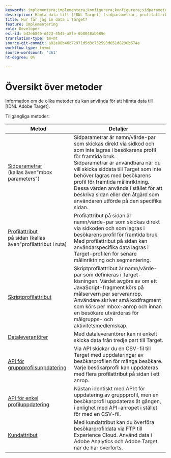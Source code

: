 ```yaml
---
keywords: implementera;implementera;konfigurera;konfigurera;sidparameter;tomcat;url-kodad;in page profile attribute;mbox parameter;in page profile attributes;script profile attribute;bulk profile update API;single file update API;customer attributes;data providers;data provider;data provider
description: Hämta data till [!DNL Target] (sidparametrar, profilattribut, skriptprofilattribut, dataleverantörer, uppdaterings-API:er för en och flera profiler, kundattribut).
title: Hur får jag in data i Target?
feature: Implementering
role: Developer
exl-id: b42eb846-d423-4545-a8fe-0b8048ab689e
translation-type: tm+mt
source-git-commit: a92e88b46c72971d5d3c752593d651d8290b674e
workflow-type: tm+mt
source-wordcount: '361'
ht-degree: 0%

---
```


# Översikt över metoder

Information om de olika metoder du kan använda för att hämta data till [!DNL Adobe Target].

Tillgängliga metoder:

| Metod | Detaljer |
| --- | --- |
| [Sidparametrar](/help/c-implementing-target/c-considerations-before-you-implement-target/c-methods-to-get-data-into-target/page-parameters.md)<br> (kallas även&quot;mbox parameters&quot;) | Sidparametrar är namn/värde-par som skickas direkt via sidkod och som inte lagras i besökarens profil för framtida bruk.<br>Sidparametrar är användbara när du vill skicka siddata till Target som inte behöver lagras med besökarens profil för framtida målinriktning. Dessa värden används i stället för att beskriva sidan eller den åtgärd som användaren utförde på den specifika sidan. |
| [Profilattribut](/help/c-implementing-target/c-considerations-before-you-implement-target/c-methods-to-get-data-into-target/in-page-profile-attributes.md)<br> på sidan (kallas även&quot;profilattribut i ruta) | Profilattribut på sidan är namn/värde-par som skickas direkt via sidkoden och som lagras i besökarens profil för framtida bruk.<br>Med profilattribut på sidan kan användarspecifika data lagras i Target-profilen för senare målinriktning och segmentering. |
| [Skriptprofilattribut](/help/c-implementing-target/c-considerations-before-you-implement-target/c-methods-to-get-data-into-target/script-profile-attributes.md) | Skriptprofilattribut är namn/värde-par som definieras i Target-lösningen. Värdet avgörs av om ett JavaScript-fragment körs på målservern per serveranrop.<br>Användare skriver små kodfragment som körs per mbox-anrop och innan en besökare utvärderas för målgrupps- och aktivitetsmedlemskap. |
| [Dataleverantörer](/help/c-implementing-target/c-considerations-before-you-implement-target/c-methods-to-get-data-into-target/data-providers.md) | Med dataleverantörer kan ni enkelt skicka data från tredje part till Target. |
| [API för gruppprofilsuppdatering](/help/c-implementing-target/c-considerations-before-you-implement-target/c-methods-to-get-data-into-target/bulk-profile-update-api.md) | Via API skickar du en CSV-fil till Target med uppdateringar av besökarprofilen för många besökare. Varje besökarprofil kan uppdateras med flera profilattribut på sidan i ett anrop. |
| [API för enkel profiluppdatering](/help/c-implementing-target/c-considerations-before-you-implement-target/c-methods-to-get-data-into-target/single-profile-update-api.md) | Nästan identiskt med API:t för uppdatering av gruppprofil, men en besökarprofil uppdateras åt gången, i enlighet med API-anropet i stället för med en CSV-fil. |
| [Kundattribut](/help/c-implementing-target/c-considerations-before-you-implement-target/c-methods-to-get-data-into-target/customer-attributes.md) | Med kundattribut kan du överföra besökarprofildata via FTP till Experience Cloud. Använd data i Adobe Analytics och Adobe Target när de har överförts. |












